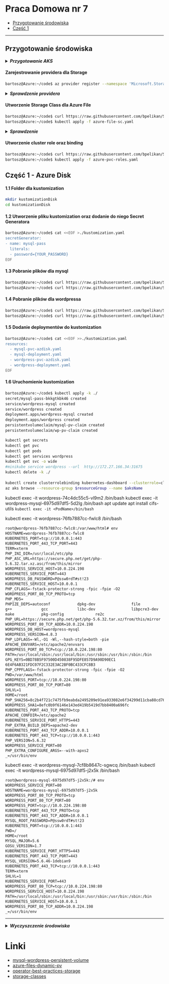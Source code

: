 # Praca Domowa nr 7

* [Przygotowanie środowiska](#przygotowanie-środowiska)
* [Część 1](#część-1---azure-disk)

---


## Przygotowanie środowiska


<details>
  <summary><b><i>Przygotowanie AKS</i></b></summary>

#### Utworzenie Service Principal
```bash
bartosz@Azure:~/code$ az ad sp create-for-rbac --skip-assignment -o json > auth.json
```

#### Przypisanie zmiennych
```bash
bartosz@Azure:~/code$ location="westeurope"
bartosz@Azure:~/code$ resourceGroup="szkchm-zadanie7"
bartosz@Azure:~/code$ aksName="AKSZad7"
bartosz@Azure:~/code$ servicePrincipalClientId=$(jq -r ".appId" auth.json)
bartosz@Azure:~/code$ servicePrincipalClientSecret=$(jq -r ".password" auth.json)
```

#### Utworzenie Resource Group
```bash
bartosz@Azure:~/code$ az group create --location $location --name $resourceGroup
```

#### Utworzenie klastra z RBAC
```bash
bartosz@Azure:~/code$ az aks get-versions --location westeurope --output table
bartosz@Azure:~/code$ az aks create --enable-rbac --generate-ssh-keys -g $resourceGroup -n $aksName --node-count 1 --location $location --service-principal $servicePrincipalClientId --client-secret $servicePrincipalClientSecret --kubernetes-version "1.14.8"
```

#### Pobranie credentials dla aks
```bash
bartosz@Azure:~/code$ az aks get-credentials --resource-group $resourceGroup --name $aksName
```

</details>

#### Zarejestrowanie providera dla Storage

```bash
bartosz@Azure:~/code$ az provider register --namespace 'Microsoft.Storage'
```

<details>
  <summary><b><i>Sprawdzenie providera</i></b></summary>

```bash
bartosz@Azure:~/code$ az provider show --namespace Microsoft.Storage -o table
Namespace          RegistrationPolicy    RegistrationState
-----------------  --------------------  -------------------
Microsoft.Storage  RegistrationRequired  Registered
```

![provider](./img/20191107224551.jpg "provider")

</details>

#### Utworzenie Storage Class dla Azure File
```bash
bartosz@Azure:~/code$ curl https://raw.githubusercontent.com/bpelikan/SzkolaChmury/master/Kubernetes/Zadanie7/code/azure-file-sc.yaml > azure-file-sc.yaml
bartosz@Azure:~/code$ kubectl apply -f azure-file-sc.yaml
```

<details>
  <summary><b><i>Sprawdzenie</i></b></summary>

```bash
bartosz@Azure:~/code$ kubectl get sc
NAME                PROVISIONER                AGE
azurefile           kubernetes.io/azure-file   6s
default (default)   kubernetes.io/azure-disk   37m
managed-premium     kubernetes.io/azure-disk   37m

bartosz@Azure:~/code$ kubectl describe sc/azurefile
Name:            azurefile
IsDefaultClass:  No
Annotations:     kubectl.kubernetes.io/last-applied-configuration={"apiVersion":"storage.k8s.io/v1","kind":"StorageClass","metadata":{"annotations":{},"name":"azurefile"},"mountOptions":["dir_mode=0777","file_mode=0777","uid=1000","gid=1000","mfsymlinks","nobrl","cache=none"],"parameters":{"skuName":"Standard_LRS"},"provisioner":"kubernetes.io/azure-file","reclaimPolicy":"Retain"}

Provisioner:           kubernetes.io/azure-file
Parameters:            skuName=Standard_LRS
AllowVolumeExpansion:  <unset>
MountOptions:
  dir_mode=0777
  file_mode=0777
  uid=1000
  gid=1000
  mfsymlinks
  nobrl
  cache=none
ReclaimPolicy:      Retain
VolumeBindingMode:  Immediate
Events:             <none>

bartosz@Azure:~/code$ kubectl describe sc/default
Name:            default
IsDefaultClass:  Yes
Annotations:     kubectl.kubernetes.io/last-applied-configuration={"apiVersion":"storage.k8s.io/v1beta1","kind":"StorageClass","metadata":{"annotations":{"storageclass.beta.kubernetes.io/is-default-class":"true"},"labels":{"kubernetes.io/cluster-service":"true"},"name":"default"},"parameters":{"cachingmode":"ReadOnly","kind":"Managed","storageaccounttype":"Standard_LRS"},"provisioner":"kubernetes.io/azure-disk"}
,storageclass.beta.kubernetes.io/is-default-class=true
Provisioner:           kubernetes.io/azure-disk
Parameters:            cachingmode=ReadOnly,kind=Managed,storageaccounttype=Standard_LRS
AllowVolumeExpansion:  <unset>
MountOptions:          <none>
ReclaimPolicy:         Delete
VolumeBindingMode:     Immediate
Events:                <none>
```

</details>

#### Utworzenie cluster role oraz binding
```bash
bartosz@Azure:~/code$ curl https://raw.githubusercontent.com/bpelikan/SzkolaChmury/master/Kubernetes/Zadanie7/code/azure-pvc-roles.yaml > azure-pvc-roles.yaml
bartosz@Azure:~/code$ kubectl apply -f azure-pvc-roles.yaml
```

## Część 1 - Azure Disk

#### 1.1 Folder dla kustomization
```bash
mkdir kustomizationDisk
cd kustomizationDisk
```

#### 1.2 Utworzenie pliku kustomization oraz dodanie do niego Secret Generatora
```bash
bartosz@Azure:~/code$ cat <<EOF >./kustomization.yaml
secretGenerator:
- name: mysql-pass
  literals:
  - password={YOUR_PASSWORD}
EOF
```

#### 1.3 Pobranie plików dla mysql
```bash
bartosz@Azure:~/code$ curl https://raw.githubusercontent.com/bpelikan/SzkolaChmury/master/Kubernetes/Zadanie7/code/AzDisk/mysql-pvc-azdisk.yaml > mysql-pvc-azdisk.yaml
bartosz@Azure:~/code$ curl https://raw.githubusercontent.com/bpelikan/SzkolaChmury/master/Kubernetes/Zadanie7/code/AzDisk/mysql-deployment.yaml > mysql-deployment.yaml
```


#### 1.4 Pobranie plików dla wordpressa
```bash
bartosz@Azure:~/code$ curl https://raw.githubusercontent.com/bpelikan/SzkolaChmury/master/Kubernetes/Zadanie7/code/AzDisk/wordpress-pvc-azdisk.yaml > wordpress-pvc-azdisk.yaml
bartosz@Azure:~/code$ curl https://raw.githubusercontent.com/bpelikan/SzkolaChmury/master/Kubernetes/Zadanie7/code/AzDisk/wordpress-deployment.yaml > wordpress-deployment.yaml
```

#### 1.5 Dodanie deploymentów do kustomization
```bash
bartosz@Azure:~/code$ cat <<EOF >>./kustomization.yaml 
resources:
  - mysql-pvc-azdisk.yaml
  - mysql-deployment.yaml
  - wordpress-pvc-azdisk.yaml
  - wordpress-deployment.yaml
EOF
```

#### 1.6 Uruchomienie kustomization
```bash
bartosz@Azure:~/code$ kubectl apply -k ./
secret/mysql-pass-bkkgtkbk46 created
service/wordpress-mysql created
service/wordpress created
deployment.apps/wordpress-mysql created
deployment.apps/wordpress created
persistentvolumeclaim/mysql-pv-claim created
persistentvolumeclaim/wp-pv-claim created
```



```bash
kubectl get secrets
kubectl get pvc
kubectl get pods
kubectl get services wordpress
kubectl get svc -o wide
#minikube service wordpress --url  http://172.27.166.34:31675
kubectl delete -k ./

kubectl create clusterrolebinding kubernetes-dashboard --clusterrole=cluster-admin --serviceaccount=kube-system:kubernetes-dashboard
az aks browse --resource-group $resourceGroup --name $aksName
``` 

kubectl exec -it wordpress-74c4dc55c5-vl9m2 /bin/bash
kubectl exec -it wordpress-mysql-6975d97df5-5d2lg /bin/bash
apt update
apt install cifs-utils
`kubectl exec -it <PodName>/bin/bash`

kubectl exec -it wordpress-76fb7887cc-fwlc8 /bin/bash

```
root@wordpress-76fb7887cc-fwlc8:/var/www/html# env
HOSTNAME=wordpress-76fb7887cc-fwlc8
KUBERNETES_PORT=tcp://10.0.0.1:443
KUBERNETES_PORT_443_TCP_PORT=443
TERM=xterm
PHP_INI_DIR=/usr/local/etc/php
PHP_ASC_URL=https://secure.php.net/get/php-5.6.32.tar.xz.asc/from/this/mirror
WORDPRESS_SERVICE_HOST=10.0.224.198
KUBERNETES_SERVICE_PORT=443
WORDPRESS_DB_PASSWORD=P@ssw0rdT#st!23
KUBERNETES_SERVICE_HOST=10.0.0.1
PHP_CFLAGS=-fstack-protector-strong -fpic -fpie -O2
WORDPRESS_PORT_80_TCP_PROTO=tcp
PHP_MD5=
PHPIZE_DEPS=autoconf            dpkg-dev                file            g++             gcc             libc-dev                libpcre3-dev            make            pkg-config              re2c
PHP_URL=https://secure.php.net/get/php-5.6.32.tar.xz/from/this/mirror
WORDPRESS_PORT_80_TCP_ADDR=10.0.224.198
WORDPRESS_DB_HOST=wordpress-mysql
WORDPRESS_VERSION=4.8.3
PHP_LDFLAGS=-Wl,-O1 -Wl,--hash-style=both -pie
APACHE_ENVVARS=/etc/apache2/envvars
WORDPRESS_PORT_80_TCP=tcp://10.0.224.198:80
PATH=/usr/local/sbin:/usr/local/bin:/usr/sbin:/usr/bin:/sbin:/bin
GPG_KEYS=0BD78B5F97500D450838F95DFE857D9A90D90EC1 6E4F6AB321FDC07F2C332E3AC2BF0BC433CFC8B3
PHP_CPPFLAGS=-fstack-protector-strong -fpic -fpie -O2
PWD=/var/www/html
WORDPRESS_PORT=tcp://10.0.224.198:80
WORDPRESS_PORT_80_TCP_PORT=80
SHLVL=1
HOME=/root
PHP_SHA256=8c2b4f721c7475fb9eabda2495209e91ea933082e6f34299d11cba88cd76e64b
WORDPRESS_SHA1=8efc0b9f6146e143ed419b5419d7bb8400a696fc
KUBERNETES_PORT_443_TCP_PROTO=tcp
APACHE_CONFDIR=/etc/apache2
KUBERNETES_SERVICE_PORT_HTTPS=443
PHP_EXTRA_BUILD_DEPS=apache2-dev
KUBERNETES_PORT_443_TCP_ADDR=10.0.0.1
KUBERNETES_PORT_443_TCP=tcp://10.0.0.1:443
PHP_VERSION=5.6.32
WORDPRESS_SERVICE_PORT=80
PHP_EXTRA_CONFIGURE_ARGS=--with-apxs2
_=/usr/bin/env
```


kubectl exec -it wordpress-mysql-7cf8b8647c-sgwcq /bin/bash
kubectl exec -it wordpress-mysql-6975d97df5-j2x5k /bin/bash
```
root@wordpress-mysql-6975d97df5-j2x5k:/# env
WORDPRESS_SERVICE_PORT=80
HOSTNAME=wordpress-mysql-6975d97df5-j2x5k
WORDPRESS_PORT_80_TCP_PROTO=tcp
WORDPRESS_PORT_80_TCP_PORT=80
WORDPRESS_PORT=tcp://10.0.224.198:80
KUBERNETES_PORT_443_TCP_PROTO=tcp
KUBERNETES_PORT_443_TCP_ADDR=10.0.0.1
MYSQL_ROOT_PASSWORD=P@ssw0rdT#st!23
KUBERNETES_PORT=tcp://10.0.0.1:443
PWD=/
HOME=/root
MYSQL_MAJOR=5.6
GOSU_VERSION=1.7
KUBERNETES_SERVICE_PORT_HTTPS=443
KUBERNETES_PORT_443_TCP_PORT=443
MYSQL_VERSION=5.6.46-1debian9
KUBERNETES_PORT_443_TCP=tcp://10.0.0.1:443
TERM=xterm
SHLVL=1
KUBERNETES_SERVICE_PORT=443
WORDPRESS_PORT_80_TCP=tcp://10.0.224.198:80
WORDPRESS_SERVICE_HOST=10.0.224.198
PATH=/usr/local/sbin:/usr/local/bin:/usr/sbin:/usr/bin:/sbin:/bin
KUBERNETES_SERVICE_HOST=10.0.0.1
WORDPRESS_PORT_80_TCP_ADDR=10.0.224.198
_=/usr/bin/env
```
---

<details>
  <summary><b><i>Wyczyszczenie środowiska</i></b></summary>

#### Usunięcie Resource group
```bash
bartosz@Azure:~/code$ az group delete --name $resourceGroup --no-wait
```

#### Usunięcie Service Principal
```bash
bartosz@Azure:~/code$ az ad sp delete --id $servicePrincipalClientId
```

#### Usunięcie pliku
```bash
bartosz@Azure:~/code$ rm auth.json
```

</details>

# Linki

* [mysql-wordpress-persistent-volume](https://kubernetes.io/docs/tutorials/stateful-application/mysql-wordpress-persistent-volume/)
* [azure-files-dynamic-pv](https://docs.microsoft.com/en-us/azure/aks/azure-files-dynamic-pv)
* [operator-best-practices-storage](https://docs.microsoft.com/en-us/azure/aks/operator-best-practices-storage)
* [storage-classes](https://kubernetes.io/docs/concepts/storage/storage-classes/)